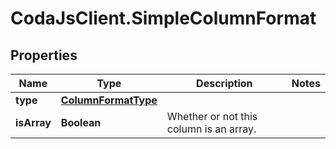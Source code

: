 # CodaJsClient.SimpleColumnFormat

## Properties
Name | Type | Description | Notes
------------ | ------------- | ------------- | -------------
**type** | [**ColumnFormatType**](ColumnFormatType.md) |  | 
**isArray** | **Boolean** | Whether or not this column is an array. | 
